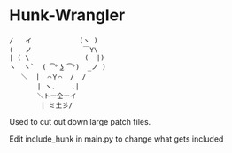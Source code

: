 # Hunk-Wrangler
```
/   イ            (ヽ )
(   ノ             ￣Y\
| ( \              (  |)
ヽ  ヽ`  ( ͡° ͜ʖ ͡°)  _ノ )
   ＼  |  ⌒Ｙ⌒  /  /
       | ヽ.    .|     
       ＼トー仝ーイ
        | ミ土彡/
```

Used to cut out down large patch files.

Edit include_hunk in main.py to change what gets included 
